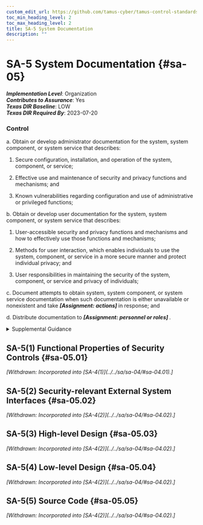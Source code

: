 ```yaml
---
custom_edit_url: https://github.com/tamus-cyber/tamus-control-standards/tree/main/content/tamus.edu/TAMUS_profile.xml
toc_min_heading_level: 2
toc_max_heading_level: 2
title: SA-5 System Documentation
description: ""
---
```


# SA-5 System Documentation {#sa-05}

_**Implementation Level**_: Organization\
_**Contributes to Assurance**_: Yes\
_**Texas DIR Baseline**_: LOW\
_**Texas DIR Required By**_: 2023-07-20

### Control

a. Obtain or develop administrator documentation for the system, system component, or system service that describes:

1. Secure configuration, installation, and operation of the system, component, or service;

2. Effective use and maintenance of security and privacy functions and mechanisms; and

3. Known vulnerabilities regarding configuration and use of administrative or privileged functions;

b. Obtain or develop user documentation for the system, system component, or system service that describes:

1. User-accessible security and privacy functions and mechanisms and how to effectively use those functions and mechanisms;

2. Methods for user interaction, which enables individuals to use the system, component, or service in a more secure manner and protect individual privacy; and

3. User responsibilities in maintaining the security of the system, component, or service and privacy of individuals;

c. Document attempts to obtain system, system component, or system service documentation when such documentation is either unavailable or nonexistent and take <strong> <em>[Assignment: actions]</em> </strong> in response; and

d. Distribute documentation to <strong> <em>[Assignment: personnel or roles]</em> </strong>.

<details>
  <summary>Supplemental Guidance</summary>

System documentation helps personnel understand the implementation and operation of controls. Organizations consider establishing specific measures to determine the quality and completeness of the content provided. System documentation may be used to support the management of supply chain risk, incident response, and other functions. Personnel or roles that require documentation include system owners, system security officers, and system administrators. Attempts to obtain documentation include contacting manufacturers or suppliers and conducting web-based searches. The inability to obtain documentation may occur due to the age of the system or component or the lack of support from developers and contractors. When documentation cannot be obtained, organizations may need to recreate the documentation if it is essential to the implementation or operation of the controls. The protection provided for the documentation is commensurate with the security category or classification of the system. Documentation that addresses system vulnerabilities may require an increased level of protection. Secure operation of the system includes initially starting the system and resuming secure system operation after a lapse in system operation.

</details>

## SA-5(1) Functional Properties of Security Controls {#sa-05.01}


<prop xmlns="http://csrc.nist.gov/ns/oscal/1.0" name="status" value="withdrawn">
               <em>[Withdrawn: Incorporated into [SA-4(1)](../../sa/sa-04/#sa-04.01).]</em>
            </prop>
            

## SA-5(2) Security-relevant External System Interfaces {#sa-05.02}


<prop xmlns="http://csrc.nist.gov/ns/oscal/1.0" name="status" value="withdrawn">
               <em>[Withdrawn: Incorporated into [SA-4(2)](../../sa/sa-04/#sa-04.02).]</em>
            </prop>
            

## SA-5(3) High-level Design {#sa-05.03}


<prop xmlns="http://csrc.nist.gov/ns/oscal/1.0" name="status" value="withdrawn">
               <em>[Withdrawn: Incorporated into [SA-4(2)](../../sa/sa-04/#sa-04.02).]</em>
            </prop>
            

## SA-5(4) Low-level Design {#sa-05.04}


<prop xmlns="http://csrc.nist.gov/ns/oscal/1.0" name="status" value="withdrawn">
               <em>[Withdrawn: Incorporated into [SA-4(2)](../../sa/sa-04/#sa-04.02).]</em>
            </prop>
            

## SA-5(5) Source Code {#sa-05.05}


<prop xmlns="http://csrc.nist.gov/ns/oscal/1.0" name="status" value="withdrawn">
               <em>[Withdrawn: Incorporated into [SA-4(2)](../../sa/sa-04/#sa-04.02).]</em>
            </prop>
            


